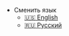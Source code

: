 * Сменить язык
  * [:us: English](/get-started/installation)
  * [:ru: Русский](/ru/get-started/installation)